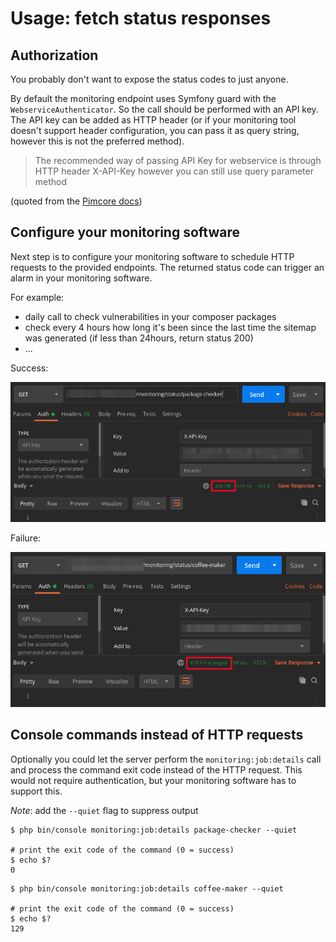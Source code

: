 # Usage: fetch status responses 

## Authorization

You probably don't want to expose the status codes to just anyone.

By default the monitoring endpoint uses Symfony guard with the `WebserviceAuthenticator`.
So the call should be performed with an API key.
The API key can be added as HTTP header (or if your monitoring tool doesn't support header configuration, you can pass it as query string, however this is not the preferred method).
> The recommended way of passing API Key for webservice is through HTTP header X-API-Key however you can still use query parameter method

(quoted from the [Pimcore docs](https://pimcore.com/docs/pimcore/6.7/Development_Documentation/Web_Services/index.html))

## Configure your monitoring software

Next step is to configure your monitoring software to schedule HTTP requests to the provided endpoints.
The returned status code can trigger an alarm in your monitoring software.

For example:
- daily call to check vulnerabilities in your composer packages
- check every 4 hours how long it's been since the last time the sitemap was generated (if less than 24hours, return status 200)
- ... 

Success:

![Status: success](img/020_Usage_HttpRequests_01_Status_Success.png "Status: success")

Failure:

![Status: failure](img/020_Usage_HttpRequests_02_Status_Failure.png "Status: failure")

## Console commands instead of HTTP requests

Optionally you could let the server perform the `monitoring:job:details` call 
and process the command exit code instead of the HTTP request. 
This would not require authentication, but your monitoring software has to support this.

_Note_: add the `--quiet` flag to suppress output

```shell
$ php bin/console monitoring:job:details package-checker --quiet

# print the exit code of the command (0 = success)
$ echo $?
0
```

```shell
$ php bin/console monitoring:job:details coffee-maker --quiet

# print the exit code of the command (0 = success)
$ echo $?
129
```
